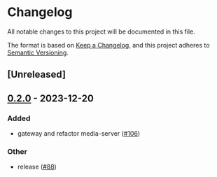 # Changelog
All notable changes to this project will be documented in this file.

The format is based on [Keep a Changelog](https://keepachangelog.com/en/1.0.0/),
and this project adheres to [Semantic Versioning](https://semver.org/spec/v2.0.0.html).

## [Unreleased]

## [0.2.0](https://github.com/8xFF/atm0s-media-server/compare/atm0s-media-server-transport-v0.1.0...atm0s-media-server-transport-v0.2.0) - 2023-12-20

### Added
- gateway and refactor media-server ([#106](https://github.com/8xFF/atm0s-media-server/pull/106))

### Other
- release ([#88](https://github.com/8xFF/atm0s-media-server/pull/88))
